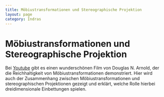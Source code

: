 ```yaml
---
title: Möbiustransformationen und Stereographische Projektion
layout: page
category: Indras
---
```


# Möbiustransformationen und Stereographische Projektion

Bei [Youtube](http://www.youtube.com) gibt es einen wunderschönen Film von Douglas N. Arnold, der die Reichhaltigkeit von Möbiustransformationen demonstriert. Hier wird auch der Zusammenhang zwischen Möbiustransformationen und stereographischen Projektionen gezeigt und erklärt, welche Rolle hierbei dreidimensionale Einbettungen spielen.
